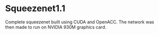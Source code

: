 # Squeezenet1.1
Complete squeezenet built using CUDA and OpenACC. The network was then made to run on NVIDIA 930M graphics card.
